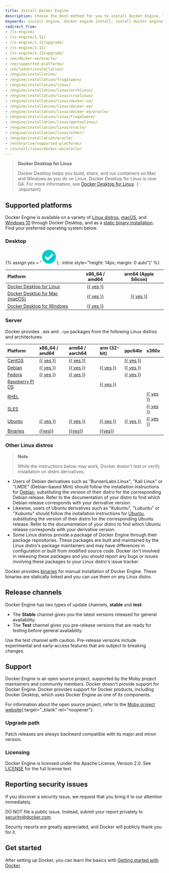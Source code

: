 ```yaml
---
title: Install Docker Engine 
description: Choose the best method for you to install Docker Engine. This client-server application is available on Linux, Mac, Windows, and as a static binary.
keywords: install engine, docker engine install, install docker engine, docker engine installation, engine install, docker ce installation, docker ce install, engine installer, installing docker engine, docker server install
redirect_from:
- /cs-engine/
- /cs-engine/1.12/
- /cs-engine/1.12/upgrade/
- /cs-engine/1.13/
- /cs-engine/1.13/upgrade/
- /ee/docker-ee/oracle/
- /ee/supported-platforms/
- /en/latest/installation/
- /engine/installation/
- /engine/installation/frugalware/
- /engine/installation/linux/
- /engine/installation/linux/archlinux/
- /engine/installation/linux/cruxlinux/
- /engine/installation/linux/docker-ce/
- /engine/installation/linux/docker-ee/
- /engine/installation/linux/docker-ee/oracle/
- /engine/installation/linux/frugalware/
- /engine/installation/linux/gentoolinux/
- /engine/installation/linux/oracle/
- /engine/installation/linux/other/
- /engine/installation/oracle/
- /enterprise/supported-platforms/
- /install/linux/docker-ee/oracle/
---
```


> **Docker Desktop for Linux**
>
> Docker Desktop helps you build, share, and run containers on Mac and
> Windows as you do on Linux. Docker Desktop for
> Linux is now GA. For more information, see
[Docker Desktop for Linux](../../desktop/install/linux-install.md).
{: .important}

## Supported platforms

Docker Engine is available on a variety of [Linux distros](../../desktop/install/linux-install.md),
[macOS](../../desktop/install/mac-install.md), and [Windows 10](../../desktop/install/windows-install.md)
through Docker Desktop, and as a [static binary installation](binaries.md). Find
your preferred operating system below.

### Desktop

{% assign yes = '![yes](/assets/images/green-check.svg){: .inline style="height: 14px; margin: 0 auto"}' %}

| Platform                                                               |                    x86_64 / amd64                     |               arm64 (Apple Silicon)               |
| :--------------------------------------------------------------------- | :---------------------------------------------------: | :-----------------------------------------------: |
| [Docker Desktop for Linux](../../desktop/install/linux-install.md)     |  [{{ yes }}](../../desktop/install/linux-install.md)  |                                                   |
| [Docker Desktop for Mac (macOS)](../../desktop/install/mac-install.md) |   [{{ yes }}](../../desktop/install/mac-install.md)   | [{{ yes }}](../../desktop/install/mac-install.md) |
| [Docker Desktop for Windows](../../desktop/install/windows-install.md) | [{{ yes }}](../../desktop/install/windows-install.md) |                                                   |

### Server

Docker provides `.deb` and `.rpm` packages from the following Linux distros
and architectures:

| Platform                              | x86_64 / amd64         | arm64 / aarch64        | arm (32-bit)                    | ppc64le                | s390x                  |
| :------------------------------------ | :--------------------- | :--------------------- | :------------------------------ | :--------------------- | :--------------------- |
| [CentOS](centos.md)                   | [{{ yes }}](centos.md) | [{{ yes }}](centos.md) |                                 | [{{ yes }}](centos.md) |                        |
| [Debian](debian.md)                   | [{{ yes }}](debian.md) | [{{ yes }}](debian.md) | [{{ yes }}](debian.md)          | [{{ yes }}](debian.md) |                        |
| [Fedora](fedora.md)                   | [{{ yes }}](fedora.md) | [{{ yes }}](fedora.md) |                                 | [{{ yes }}](fedora.md) |                        |
| [Raspberry Pi OS](raspberry-pi-os.md) |                        |                        | [{{ yes }}](raspberry-pi-os.md) |                        |                        |
| [RHEL](rhel.md)                       |                        |                        |                                 |                        | [{{ yes }}](rhel.md)   |
| [SLES](sles.md)                       |                        |                        |                                 |                        | [{{ yes }}](sles.md)   |
| [Ubuntu](ubuntu.md)                   | [{{ yes }}](ubuntu.md) | [{{ yes }}](ubuntu.md) | [{{ yes }}](ubuntu.md)          | [{{ yes }}](ubuntu.md) | [{{ yes }}](ubuntu.md) |
| [Binaries](binaries.md)               | [{{yes}}](binaries.md) | [{{yes}}](binaries.md) | [{{yes}}](binaries.md)          |                        |                        |

### Other Linux distros

> **Note**
>
> While the instructions below may work, Docker doesn't test or verify
> installation on distro derivatives.

- Users of Debian derivatives such as "BunsenLabs Linux", "Kali Linux" or 
  "LMDE" (Debian-based Mint) should follow the installation instructions for
  [Debian](debian.md), substituting the version of their distro for the
  corresponding Debian release. Refer to the documentation of your distro to find
  which Debian release corresponds with your derivative version.
- Likewise, users of Ubuntu derivatives such as "Kubuntu", "Lubuntu" or "Xubuntu"
  should follow the installation instructions for [Ubuntu](ubuntu.md),
  substituting the version of their distro for the corresponding Ubuntu release.
  Refer to the documentation of your distro to find which Ubuntu release
  corresponds with your derivative version.
- Some Linux distros provide a package of Docker Engine through their
  package repositories. These packages are built and maintained by the Linux
  distro's package maintainers and may have differences in configuration
  or built from modified source code. Docker isn't involved in releasing these
  packages and you should report any bugs or issues involving these packages to
  your Linux distro's issue tracker.

Docker provides [binaries](binaries.md) for manual installation of Docker Engine.
These binaries are statically linked and you can use them on any Linux distro.

## Release channels

Docker Engine has two types of update channels, **stable** and **test**:

* The **Stable** channel gives you the latest versions released for general availability.
* The **Test** channel gives you pre-release versions that are ready for testing before
  general availability.

Use the test channel with caution. Pre-release versions include experimental and
early-access features that are subject to breaking changes.

## Support

Docker Engine is an open source project, supported by the Moby project maintainers
and community members. Docker doesn't provide support for Docker Engine.
Docker provides support for Docker products, including Docker Desktop, which uses
Docker Engine as one of its components.

For information about the open source project, refer to the
[Moby project website](https://mobyproject.org/){:target="_blank" rel="noopener"}.

### Upgrade path

Patch releases are always backward compatible with its major and minor version.

### Licensing

Docker Engine is licensed under the Apache License, Version 2.0. See
[LICENSE](https://github.com/moby/moby/blob/master/LICENSE) for the full
license text.

## Reporting security issues

If you discover a security issue, we request that you bring it to our attention immediately.

DO NOT file a public issue. Instead, submit your report privately to security@docker.com.

Security reports are greatly appreciated, and Docker will publicly thank you for it.

## Get started

After setting up Docker, you can learn the basics with
[Getting started with Docker](../../get-started/index.md).
